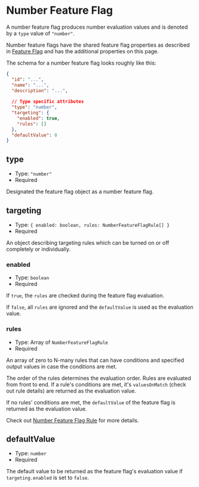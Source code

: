# Number Feature Flag

A number feature flag produces number evaluation values and is
denoted by a `type` value of `"number"`.

Number feature flags have the shared feature flag properties as described in
[Feature Flag](./index.md) and has the additional properties on this page.

The schema for a number feature flag looks roughly like this:

```json
{
  "id": "...",
  "name": "...",
  "description": "...",
  
  // Type specific attributes
  "type": "number",
  "targeting": {
    "enabled": true,
    "rules": []
  },
  "defaultValue": 0
}
```

## type

- Type: `"number"`
- Required

Designated the feature flag object as a number feature flag.

## targeting

- Type: `{ enabled: boolean, rules: NumberFeatureFlagRule[] }`
- Required

An object describing targeting rules which can be turned on or off
completely or individually.

### enabled

- Type: `boolean`
- Required

If `true`, the `rules` are checked during the feature flag evaluation.

If `false`, all `rules` are ignored and the `defaultValue` is used
as the evaluation value.

### rules

- Type: Array of `NumberFeatureFlagRule`
- Required

An array of zero to N-many rules that can have conditions and specified
output values in case the conditions are met.

The order of the rules determines the evaluation order. Rules are evaluated
from front to end. If a rule's conditions are met, it's `valuesOnMatch`
(check out rule details) are returned as the evaluation value.

If no rules' conditions are met, the `defaultValue` of the feature flag
is returned as the evaluation value.

Check out [Number Feature Flag Rule](../feature-flag-rule/number.md) for more details.

## defaultValue

- Type: `number`
- Required

The default value to be returned as the feature flag's evaluation value
if `targeting.enabled` is set to `false`.

